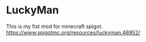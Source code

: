 # LuckyMan
This is my fist mod for minecraft spigot.
https://www.spigotmc.org/resources/luckyman.46952/
